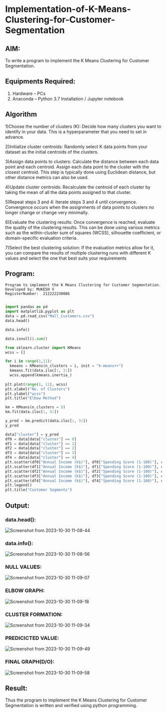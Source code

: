 # Implementation-of-K-Means-Clustering-for-Customer-Segmentation

## AIM:
To write a program to implement the K Means Clustering for Customer Segmentation.

## Equipments Required:
1. Hardware – PCs
2. Anaconda – Python 3.7 Installation / Jupyter notebook

## Algorithm
1)Choose the number of clusters (K): 
Decide how many clusters you want to identify in your data. This is a hyperparameter that you need to set in advance.

2)Initialize cluster centroids: 
Randomly select K data points from your dataset as the initial centroids of the clusters.

3)Assign data points to clusters: 
Calculate the distance between each data point and each centroid. Assign each data point to the cluster with the closest centroid. This step is typically  done using Euclidean distance, but other distance metrics can also be used.

4)Update cluster centroids: 
Recalculate the centroid of each cluster by taking the mean of all the data points assigned to that cluster.

5)Repeat steps 3 and 4: 
Iterate steps 3 and 4 until convergence. Convergence occurs when the assignments of data points to clusters no longer change or change very minimally.

6)Evaluate the clustering results: 
Once convergence is reached, evaluate the quality of the clustering results. This can be done using various metrics such as the within-cluster sum of squares (WCSS), silhouette coefficient, or domain-specific evaluation criteria.

7)Select the best clustering solution: 
If the evaluation metrics allow for it, you can compare the results of multiple clustering runs with different K values and select the one that best suits your requirements

## Program:
```
Program to implement the K Means Clustering for Customer Segmentation.
Developed by: MUKESH V
RegisterNumber:  212222230086
```
```python

import pandas as pd
import matplotlib.pyplot as plt
data = pd.read_csv("Mall_Customers.csv")
data.head()

data.info()

data.isnull().sum()

from sklearn.cluster import KMeans
wcss = []

for i in range(1,11):
  kmeans = KMeans(n_clusters = i, init = "k-means++")
  kmeans.fit(data.iloc[:, 3:])
  wcss.append(kmeans.inertia_)
  
plt.plot(range(1, 11), wcss)
plt.xlabel("No. of Clusters")
plt.ylabel("wcss")
plt.title("Elbow Method")

km = KMeans(n_clusters = 5)
km.fit(data.iloc[:, 3:])

y_pred = km.predict(data.iloc[:, 3:])
y_pred

data["cluster"] = y_pred
df0 = data[data["cluster"] == 0]
df1 = data[data["cluster"] == 1]
df2 = data[data["cluster"] == 2]
df3 = data[data["cluster"] == 3]
df4 = data[data["cluster"] == 4]
plt.scatter(df0["Annual Income (k$)"], df0["Spending Score (1-100)"], c = "red", label = "cluster0")
plt.scatter(df1["Annual Income (k$)"], df1["Spending Score (1-100)"], c = "black", label = "cluster1")
plt.scatter(df2["Annual Income (k$)"], df2["Spending Score (1-100)"], c = "blue", label = "cluster2")
plt.scatter(df3["Annual Income (k$)"], df3["Spending Score (1-100)"], c = "green", label = "cluster3")
plt.scatter(df4["Annual Income (k$)"], df4["Spending Score (1-100)"], c = "magenta", label = "cluster4")
plt.legend()
plt.title("Customer Segments")
```
## Output:
### data.head():

![Screenshot from 2023-10-30 11-08-44](https://github.com/Gchethankumar/Implementation-of-K-Means-Clustering-for-Customer-Segmentation/assets/118348224/20e28c10-49ec-4912-9b52-aa1fa6046cdd)


### data.info():

![Screenshot from 2023-10-30 11-08-56](https://github.com/Gchethankumar/Implementation-of-K-Means-Clustering-for-Customer-Segmentation/assets/118348224/b72586a8-e2c9-46ab-bbbe-36120412beb3)


### NULL VALUES:

![Screenshot from 2023-10-30 11-09-07](https://github.com/Gchethankumar/Implementation-of-K-Means-Clustering-for-Customer-Segmentation/assets/118348224/807815d1-9dd7-4139-a7d0-50d75fb3286c)


### ELBOW GRAPH:

![Screenshot from 2023-10-30 11-09-18](https://github.com/Gchethankumar/Implementation-of-K-Means-Clustering-for-Customer-Segmentation/assets/118348224/b4d0d533-6132-4eb8-b1de-be37fee48eff)


### CLUSTER FORMATION:

![Screenshot from 2023-10-30 11-09-34](https://github.com/Gchethankumar/Implementation-of-K-Means-Clustering-for-Customer-Segmentation/assets/118348224/9ea2de21-b25c-473c-a445-be867560c5a5)


### PREDICICTED VALUE:

![Screenshot from 2023-10-30 11-09-49](https://github.com/Gchethankumar/Implementation-of-K-Means-Clustering-for-Customer-Segmentation/assets/118348224/7d1d3af3-1df5-4b47-baa7-2105225f1ea0)


### FINAL GRAPH(D/O):

![Screenshot from 2023-10-30 11-09-58](https://github.com/Gchethankumar/Implementation-of-K-Means-Clustering-for-Customer-Segmentation/assets/118348224/f14deb56-9d40-4fe5-9100-677e33629c56)


## Result:
Thus the program to implement the K Means Clustering for Customer Segmentation is written and verified using python programming.
